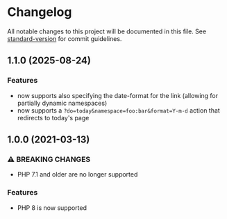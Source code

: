 # Changelog

All notable changes to this project will be documented in this file. See [standard-version](https://github.com/conventional-changelog/standard-version) for commit guidelines.

## 1.1.0 (2025-08-24)

### Features

* now supports also specifying the date-format for the link (allowing for partially dynamic namespaces)
* now supports a `?do=today&namespace=foo:bar&format=Y-m-d` action that redirects to today's page

## 1.0.0 (2021-03-13)

### ⚠ BREAKING CHANGES

* PHP 7.1 and older are no longer supported

### Features

* PHP 8 is now supported
